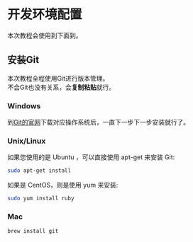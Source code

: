 # 开发环境配置
本次教程会使用到下面到。  

## 安装Git
本次教程全程使用Git进行版本管理。  
不会Git也没有关系，会**复制粘贴**就行。   
### Windows
到[Git的官网](https://git-scm.com/)下载对应操作系统后，一直下一步下一步安装就行了。  
### Unix/Linux
如果您使用的是 Ubuntu ，可以直接使用 apt-get 来安装 Git:  
```bash
sudo apt-get install
```
如果是 CentOS，则是使用 yum 来安装:  
```bash
sudo yum install ruby
```
### Mac
```bash
brew install git
```
